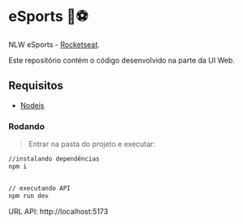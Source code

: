 # eSports :rocket::soccer:
NLW eSports - [Rocketseat](https://rseat.in/nlw-edicao-esports).

Este repositório contém o código desenvolvido na parte da UI Web.

## Requisitos
- [Nodejs]()

### Rodando
> Entrar na pasta do projeto e executar: 

```sh 
//instalando dependências 
npm i 


// executando API
npm run dev
```

URL API: http://localhost:5173
